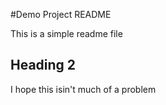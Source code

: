 #Demo Project README

This is a simple readme file

## Heading 2

I hope this isin't much of a problem